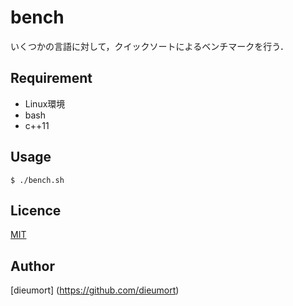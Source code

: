 # bench

いくつかの言語に対して，クイックソートによるベンチマークを行う．

## Requirement
- Linux環境
- bash
- c++11

## Usage
`$ ./bench.sh`

## Licence
[MIT](https://github.com/tcnksm/tool/blob/master/LICENCE)

## Author
[dieumort] (https://github.com/dieumort)
